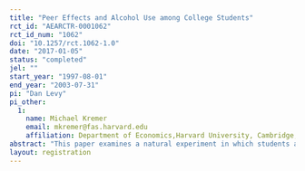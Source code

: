 ```yaml
---
title: "Peer Effects and Alcohol Use among College Students"
rct_id: "AEARCTR-0001062"
rct_id_num: "1062"
doi: "10.1257/rct.1062-1.0"
date: "2017-01-05"
status: "completed"
jel: ""
start_year: "1997-08-01"
end_year: "2003-07-31"
pi: "Dan Levy"
pi_other:
  1:
    name: Michael Kremer
    email: mkremer@fas.harvard.edu
    affiliation: Department of Economics,Harvard University, Cambridge, Massachusetts
abstract: "This paper examines a natural experiment in which students at a large state university were randomly assigned roommates through a lottery system. We find that on average, males assigned to roommates who reported drinking in the year prior to entering college had one quarter-point lower GPA than those assigned to non-drinking roommates. The 10th percentile of their college GPA is half a point lower than among males assigned non-drinking roommates. For males who themselves drank frequently prior to college, assignment to a roommate who drank frequently prior to college reduces GPA by two-thirds of a point. Since students who drink frequently are particularly influenced by frequent-drinking roommates, substance-free housing programs could potentially lower average GPA by segregating drinkers. The effect of initial assignment to a drinking roommate persists and possibly even grows over time. In contrast, students' college GPA is not influenced by roommates' high school grades, admission test scores, or family background. Females' GPAs are not affected by roommates' drinking prior to college. Overall, these findings are more consistent with models in which peers change preferences than models in which they change endowments."
layout: registration
---
```


